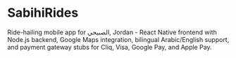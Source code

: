 # SabihiRides
Ride-hailing mobile app for الصبيحي, Jordan - React Native frontend with Node.js backend, Google Maps integration, bilingual Arabic/English support, and payment gateway stubs for Cliq, Visa, Google Pay, and Apple Pay.
